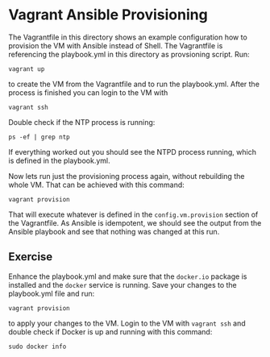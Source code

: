 # Vagrant Ansible Provisioning

The Vagrantfile in this directory shows an example configuration how to
provision the VM with Ansible instead of Shell. The Vagrantfile is
referencing the playbook.yml in this directory as provsioning script.
Run:

```
vagrant up
```

to create the VM from the Vagrantfile and to run the playbook.yml.
After the process is finished you can login to the VM with

```
vagrant ssh
```

Double check if the NTP process is running:

```
ps -ef | grep ntp
```

If everything worked out you should see the NTPD process running, which
is defined in the playbook.yml.

Now lets run just the provisioning process again, without rebuilding the whole VM.
That can be achieved with this command:

```
vagrant provision
```

That will execute whatever is defined in the `config.vm.provision` section of the
Vagrantfile. As Ansible is idempotent, we should see the output from the Ansible
playbook and see that nothing was changed at this run.

## Exercise

Enhance the playbook.yml and make sure that the `docker.io` package is installed
and the `docker` service is running. Save your changes to the playbook.yml file
and run:

```
vagrant provision
```

to apply your changes to the VM. Login to the VM with `vagrant ssh` and double
check if Docker is up and running with this command:

```
sudo docker info
```
